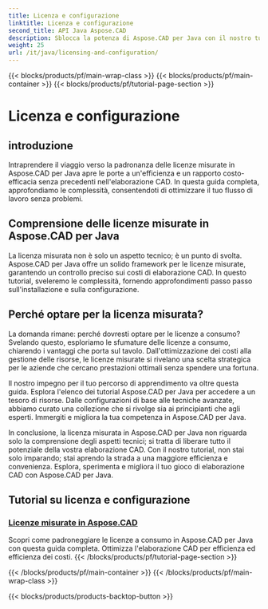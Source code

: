 ```yaml
---
title: Licenza e configurazione
linktitle: Licenza e configurazione
second_title: API Java Aspose.CAD
description: Sblocca la potenza di Aspose.CAD per Java con il nostro tutorial sulle licenze a consumo. Ottimizza l'elaborazione CAD in modo efficiente ed economico per una maggiore produttività.
weight: 25
url: /it/java/licensing-and-configuration/
---
```


{{< blocks/products/pf/main-wrap-class >}}
{{< blocks/products/pf/main-container >}}
{{< blocks/products/pf/tutorial-page-section >}}

# Licenza e configurazione

## introduzione

Intraprendere il viaggio verso la padronanza delle licenze misurate in Aspose.CAD per Java apre le porte a un'efficienza e un rapporto costo-efficacia senza precedenti nell'elaborazione CAD. In questa guida completa, approfondiamo le complessità, consentendoti di ottimizzare il tuo flusso di lavoro senza problemi.

## Comprensione delle licenze misurate in Aspose.CAD per Java

La licenza misurata non è solo un aspetto tecnico; è un punto di svolta. Aspose.CAD per Java offre un solido framework per le licenze misurate, garantendo un controllo preciso sui costi di elaborazione CAD. In questo tutorial, sveleremo le complessità, fornendo approfondimenti passo passo sull'installazione e sulla configurazione.

## Perché optare per la licenza misurata?

La domanda rimane: perché dovresti optare per le licenze a consumo? Svelando questo, esploriamo le sfumature delle licenze a consumo, chiarendo i vantaggi che porta sul tavolo. Dall'ottimizzazione dei costi alla gestione delle risorse, le licenze misurate si rivelano una scelta strategica per le aziende che cercano prestazioni ottimali senza spendere una fortuna.

Il nostro impegno per il tuo percorso di apprendimento va oltre questa guida. Esplora l'elenco dei tutorial Aspose.CAD per Java per accedere a un tesoro di risorse. Dalle configurazioni di base alle tecniche avanzate, abbiamo curato una collezione che si rivolge sia ai principianti che agli esperti. Immergiti e migliora la tua competenza in Aspose.CAD per Java.

In conclusione, la licenza misurata in Aspose.CAD per Java non riguarda solo la comprensione degli aspetti tecnici; si tratta di liberare tutto il potenziale della vostra elaborazione CAD. Con il nostro tutorial, non stai solo imparando; stai aprendo la strada a una maggiore efficienza e convenienza. Esplora, sperimenta e migliora il tuo gioco di elaborazione CAD con Aspose.CAD per Java.
## Tutorial su licenza e configurazione
### [Licenze misurate in Aspose.CAD](./metered-licensing-in-aspose-cad/)
Scopri come padroneggiare le licenze a consumo in Aspose.CAD per Java con questa guida completa. Ottimizza l'elaborazione CAD per efficienza ed efficienza dei costi.
{{< /blocks/products/pf/tutorial-page-section >}}

{{< /blocks/products/pf/main-container >}}
{{< /blocks/products/pf/main-wrap-class >}}

{{< blocks/products/products-backtop-button >}}

